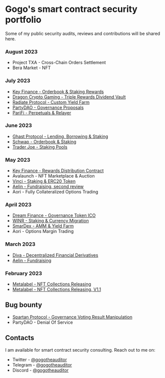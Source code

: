 # Gogo's smart contract security portfolio

Some of my public security audits, reviews and contributions will be shared here.

### August 2023

- Project TXA - Cross-Chain Orders Settlement
- Bera Market - NFT

### July 2023

- [Key Finance - Orderbook & Staking Rewards](./reports/Key-Finance-Security-Review-2.pdf)
- [Dragon Crypto Gaming - Triple Rewards Dividend Vault](https://paladinsec.co/projects/dragon-crypto-gaming-aurum/)
- [Radiate Protocol - Custom Yield Farm](https://paladinsec.co/projects/radiate-protocol)
- [PartyDAO - Governance Proposals](./PartyDAO-Security-Review.pdf)
- [PariFi - Perpetuals & Relayer](https://github.com/GuardianAudits/DefenderAudits/blob/main/PariFi/TeamSolo_PariFiAudit.md)

### June 2023

- [Ghast Protocol - Lending, Borrowing & Staking](https://paladinsec.co/projects/ghast-protocol/)
- [Schwap - Orderbook & Staking](./reports/Schwap-Security-Review.pdf)
- [Trader Joe - Staking Pools](https://paladinsec.co/projects/trader-joe/)

### May 2023

- [Key Finance - Rewards Distribution Contract](./reports/Key-Finance-Security-Review.pdf)
- Avalaunch - NFT Marketplace & Auction
- [Vinci - Staking & ERC20 Token](./reports/Vinci-Security-Review.pdf)
- [Aelin - Fundraising, second review](https://uploads-ssl.webflow.com/63b5d732b556edbb2dc3cc38/64b003cf36f61aeb5d93700b_SUB7_REPORT_AELIP-50-52_20230627%20(6).pdf)
- Aori - Fully Collateralized Options Trading

### April 2023

- [Dream Finance - Governance Token ICO](https://paladinsec.co/projects/dream-finance/)
- [WINR - Staking & Currency Migration](https://paladinsec.co/projects/winr-protocol/)
- [SmarDex - AMM & Yield Farm](https://paladinsec.co/projects/smardex/)
- Aori - Options Margin Trading

### March 2023

- [Diva - Decentralized Financial Derivatives](https://github.com/GuardianAudits/DefenderAudits/blob/main/DIVA/DivaAuditTeam4.md)
- [Aelin - Fundraising](./reports/Aelin-Sub7-Security-Review.pdf)

### February 2023

- [Metalabel - NFT Collections Releasing](./reports/Metalabel-Solo-Security-Review.md)
- [Metalabel - NFT Collections Releasing, V1.1](./reports/Metalabel-V1_1-Solo-Security-Review.md)

## Bug bounty

- [Spartan Protocol - Governance Voting Result Manipulation](./reports/Spartan-Immunefi-Bug-Bounty.md)
- PartyDAO - Denial Of Service

## Contacts

I am available for smart contract security consulting. Reach out to me on:

- Twitter - [@gogotheauditor](https://twitter.com/gogotheauditor)
- Telegram - [@gogotheauditor](https://t.me/gogotheauditor)
- Discord - [@gogotheauditor](https://discordapp.com/users/451149166782185483)